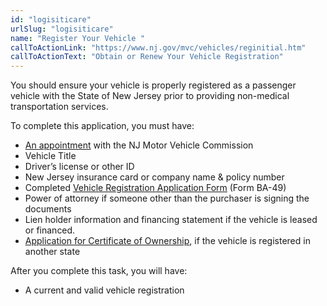 ```yaml
---
id: "logisiticare"
urlSlug: "logisiticare"
name: "Register Your Vehicle "
callToActionLink: "https://www.nj.gov/mvc/vehicles/reginitial.htm"
callToActionText: "Obtain or Renew Your Vehicle Registration"
---
```

You should ensure your vehicle is properly registered as a passenger vehicle with the State of New Jersey prior to providing non-medical transportation services. 

To complete this application, you must have:
* [An appointment](https://telegov.njportal.com/njmvc/AppointmentWizard) with the NJ Motor Vehicle Commission
* Vehicle Title 
* Driver’s license or other ID 
* New Jersey insurance card or company name & policy number
* Completed [Vehicle Registration Application Form](https://www.nj.gov/mvc/pdf/vehicles/BA-49.pdf) (Form BA-49)
* Power of attorney if someone other than the purchaser is signing the documents
* Lien holder information and financing statement if the vehicle is leased or financed.
* [Application for Certificate of Ownership](https://www.nj.gov/mvc/pdf/about/ISM_SS-7.pdf), if the vehicle is registered in another state

After you complete this task, you will have:
* A current and valid vehicle registration
